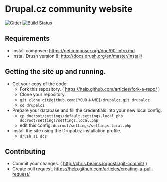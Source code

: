 # Drupal.cz community website

[![Gitter](https://badges.gitter.im/Join%20Chat.svg)](https://gitter.im/Drupalcz/drupalcz?utm_source=badge&utm_medium=badge&utm_campaign=pr-badge&utm_content=badge) [![Build Status](https://travis-ci.org/Drupalcz/drupalcz.svg?branch=master)](https://travis-ci.org/Drupalcz/drupalcz)

## Requirements
* Install composer: https://getcomposer.org/doc/00-intro.md
* Install Drush version 8: http://docs.drush.org/en/master/install/

## Getting the site up and running.
* Get your copy of the code:
  * Fork this repository. ( https://help.github.com/articles/fork-a-repo/ )
  * Clone your repository.
  * `git clone git@github.com:[YOUR-NAME]/drupalcz.git drupalcz`
  * `cd drupalcz`
* Prepare your database and fill the credentials into your new local config.
  * `cp docroot/settings/default.settings.local.php docroot/settings/settings.local.php`
  * edit this config: `docroot/settings/settings.local.php`
* Install the site using the Drupal.cz installation profile.
  * `drush si dcz`

## Contributing
* Commit your changes. ( http://chris.beams.io/posts/git-commit/ )
* Create pull request. https://help.github.com/articles/creating-a-pull-request/
